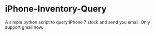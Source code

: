 # iPhone-Inventory-Query
A simple python script to query iPhone 7 stock and send you email. Only support gmail now.
